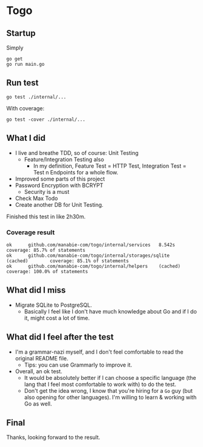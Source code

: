 # Togo

## Startup
Simply

```shell
go get
go run main.go
```

## Run test
```shell
go test ./internal/...
```

With coverage:
```shell
go test -cover ./internal/...
```

## What I did
- I live and breathe TDD, so of course: Unit Testing
  - Feature/Integration Testing also
    - In my definition, Feature Test = HTTP Test, Integration Test = Test n Endpoints for a whole flow.
- Improved some parts of this project
- Password Encryption with BCRYPT
  - Security is a must
- Check Max Todo
- Create another DB for Unit Testing.

Finished this test in like 2h30m.

### Coverage result
```text
ok      github.com/manabie-com/togo/internal/services   8.542s  coverage: 85.7% of statements
ok      github.com/manabie-com/togo/internal/storages/sqlite    (cached)        coverage: 85.1% of statements
ok      github.com/manabie-com/togo/internal/helpers    (cached)        coverage: 100.0% of statements
```

## What did I miss
- Migrate SQLite to PostgreSQL.
  - Basically I feel like I don't have much knowledge about Go and if I do it, might cost a lot of time.

## What did I feel after the test
- I'm a grammar-nazi myself, and I don't feel comfortable to read the original README file.
  - Tips: you can use Grammarly to improve it.
- Overall, an ok test. 
  - It would be absolutely better if I can choose a specific language (the lang that I feel most comfortable to work with) to do the test.
  - Don't get the idea wrong, I know that you're hiring for a `Go` guy (but also opening for other languages). I'm willing to learn & working with Go as well.


## Final
Thanks, looking forward to the result.